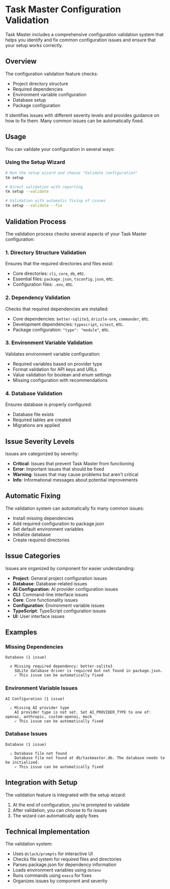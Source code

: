 # Task Master Configuration Validation

Task Master includes a comprehensive configuration validation system that helps you identify and fix common configuration issues and ensure that your setup works correctly.

## Overview

The configuration validation feature checks:

- Project directory structure
- Required dependencies
- Environment variable configuration
- Database setup
- Package configuration

It identifies issues with different severity levels and provides guidance on how to fix them. Many common issues can be automatically fixed.

## Usage

You can validate your configuration in several ways:

### Using the Setup Wizard

```bash
# Run the setup wizard and choose "Validate configuration"
tm setup

# Direct validation with reporting
tm setup --validate

# Validation with automatic fixing of issues
tm setup --validate --fix
```

## Validation Process

The validation process checks several aspects of your Task Master configuration:

### 1. Directory Structure Validation

Ensures that the required directories and files exist:

- Core directories: `cli`, `core`, `db`, etc.
- Essential files: `package.json`, `tsconfig.json`, etc.
- Configuration files: `.env`, etc.

### 2. Dependency Validation

Checks that required dependencies are installed:

- Core dependencies: `better-sqlite3`, `drizzle-orm`, `commander`, etc.
- Development dependencies: `typescript`, `vitest`, etc.
- Package configuration: `"type": "module"`, etc.

### 3. Environment Variable Validation

Validates environment variable configuration:

- Required variables based on provider type
- Format validation for API keys and URLs
- Value validation for boolean and enum settings
- Missing configuration with recommendations

### 4. Database Validation

Ensures database is properly configured:

- Database file exists
- Required tables are created
- Migrations are applied

## Issue Severity Levels

Issues are categorized by severity:

- **Critical**: Issues that prevent Task Master from functioning
- **Error**: Important issues that should be fixed
- **Warning**: Issues that may cause problems but aren't critical
- **Info**: Informational messages about potential improvements

## Automatic Fixing

The validation system can automatically fix many common issues:

- Install missing dependencies
- Add required configuration to package.json
- Set default environment variables
- Initialize database
- Create required directories

## Issue Categories

Issues are organized by component for easier understanding:

- **Project**: General project configuration issues
- **Database**: Database-related issues
- **AI Configuration**: AI provider configuration issues
- **CLI**: Command-line interface issues
- **Core**: Core functionality issues
- **Configuration**: Environment variable issues
- **TypeScript**: TypeScript configuration issues
- **UI**: User interface issues

## Examples

### Missing Dependencies

```
Database (1 issue)

  ✗ Missing required dependency: better-sqlite3
    SQLite database driver is required but not found in package.json.
    ✓ This issue can be automatically fixed
```

### Environment Variable Issues

```
AI Configuration (1 issue)

  ⚠ Missing AI provider type
    AI provider type is not set. Set AI_PROVIDER_TYPE to one of: openai, anthropic, custom-openai, mock
    ✓ This issue can be automatically fixed
```

### Database Issues

```
Database (1 issue)

  ⚠ Database file not found
    Database file not found at db/taskmaster.db. The database needs to be initialized.
    ✓ This issue can be automatically fixed
```

## Integration with Setup

The validation feature is integrated with the setup wizard:

1. At the end of configuration, you're prompted to validate
2. After validation, you can choose to fix issues
3. The wizard can automatically apply fixes

## Technical Implementation

The validation system:

- Uses `@clack/prompts` for interactive UI
- Checks file system for required files and directories
- Parses package.json for dependency information
- Loads environment variables using `dotenv`
- Runs commands using `execa` for fixes
- Organizes issues by component and severity